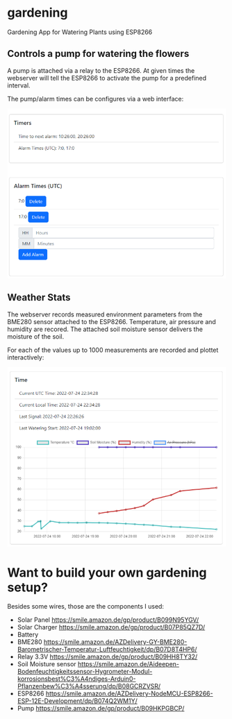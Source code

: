 # gardening

Gardening App for Watering Plants using ESP8266

## Controls a pump for watering the flowers

A pump is attached via a relay to the ESP8266. At given times the webserver will tell the ESP8266 to activate the pump for a predefined interval.

The pump/alarm times can be configures via a web interface:

![Alarm Times](/images/times_alarm.png "Alarm Times")

## Weather Stats

The webserver records measured environment parameters from the BME280 sensor attached to the ESP8266. Temperature, air pressure and humidity are recored. The attached soil moisture sensor delivers the moisture of the soil.

For each of the values up to 1000 measurements are recorded and plottet interactively:

![Sensor Values](/images/times_plot.png "Sensor Values")

# Want to build your own gardening setup?

Besides some wires, those are the components I used:

* Solar Panel https://smile.amazon.de/gp/product/B099N95YGV/
* Solar Charger https://smile.amazon.de/gp/product/B07P85QZ7D/
* Battery
* BME280 https://smile.amazon.de/AZDelivery-GY-BME280-Barometrischer-Temperatur-Luftfeuchtigkeit/dp/B07D8T4HP6/
* Relay 3.3V https://smile.amazon.de/gp/product/B09HH8TY32/
* Soil Moisture sensor https://smile.amazon.de/Aideepen-Bodenfeuchtigkeitssensor-Hygrometer-Modul-korrosionsbest%C3%A4ndiges-Arduin0-Pflanzenbew%C3%A4sserung/dp/B08GCRZVSR/
* ESP8266 https://smile.amazon.de/AZDelivery-NodeMCU-ESP8266-ESP-12E-Development/dp/B074Q2WM1Y/
* Pump https://smile.amazon.de/gp/product/B09HKPGBCP/
